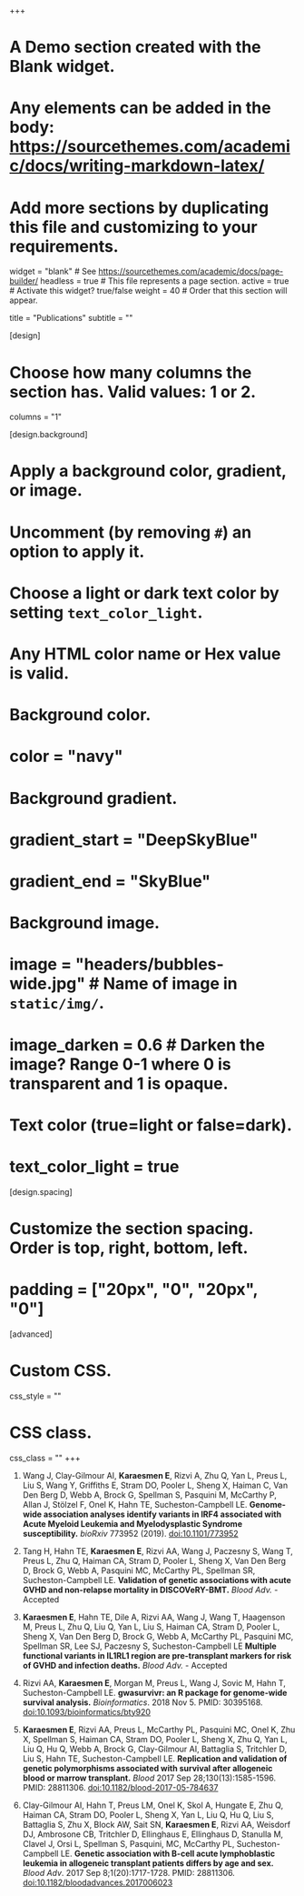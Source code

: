 +++
# A Demo section created with the Blank widget.
# Any elements can be added in the body: https://sourcethemes.com/academic/docs/writing-markdown-latex/
# Add more sections by duplicating this file and customizing to your requirements.

widget = "blank"  # See https://sourcethemes.com/academic/docs/page-builder/
headless = true  # This file represents a page section.
active = true  # Activate this widget? true/false
weight = 40  # Order that this section will appear.

title = "Publications"
subtitle = ""

[design]
  # Choose how many columns the section has. Valid values: 1 or 2.
  columns = "1"

[design.background]
  # Apply a background color, gradient, or image.
  #   Uncomment (by removing `#`) an option to apply it.
  #   Choose a light or dark text color by setting `text_color_light`.
  #   Any HTML color name or Hex value is valid.

  # Background color.
  # color = "navy"
  
  # Background gradient.
  # gradient_start = "DeepSkyBlue"
  # gradient_end = "SkyBlue"
  
  # Background image.
  # image = "headers/bubbles-wide.jpg"  # Name of image in `static/img/`.
  # image_darken = 0.6  # Darken the image? Range 0-1 where 0 is transparent and 1 is opaque.

  # Text color (true=light or false=dark).
  # text_color_light = true

[design.spacing]
  # Customize the section spacing. Order is top, right, bottom, left.
  # padding = ["20px", "0", "20px", "0"]

[advanced]
 # Custom CSS. 
 css_style = ""
 
 # CSS class.
 css_class = ""
+++

1. Wang J, Clay-Gilmour AI, **Karaesmen E**, Rizvi A, Zhu Q, Yan L, Preus L, Liu S, Wang Y, Griffiths E, Stram DO, Pooler L, Sheng X, Haiman C, Van Den Berg D,
Webb A, Brock G, Spellman S, Pasquini M, McCarthy P, Allan J, Stölzel F, Onel K, Hahn TE, Sucheston-Campbell LE. **Genome-wide association analyses identify variants in IRF4 associated with Acute Myeloid Leukemia and Myelodysplastic Syndrome susceptibility.** *bioRxiv* 773952 (2019). [doi:10.1101/773952](https://doi.org/10.1101/773952)

1. Tang H, Hahn TE, **Karaesmen E**, Rizvi AA, Wang J, Paczesny S, Wang T, Preus L, Zhu Q, Haiman CA, Stram D, Pooler L, Sheng X, Van Den Berg D, Brock G, Webb A, Pasquini MC, McCarthy PL, Spellman SR, Sucheston-Campbell LE. **Validation of genetic associations with acute GVHD and non-relapse mortality in DISCOVeRY-BMT.** *Blood Adv.* - Accepted          

1. **Karaesmen E**, Hahn TE, Dile A, Rizvi AA, Wang J, Wang T, Haagenson M, Preus L, Zhu Q, Liu Q, Yan L, Liu S, Haiman CA, Stram D, Pooler L, Sheng X, Van Den Berg D, Brock G, Webb A, McCarthy PL, Pasquini MC, Spellman SR, Lee SJ, Paczesny S, Sucheston-Campbell LE **Multiple functional variants in IL1RL1 region are pre-transplant markers for risk of GVHD and infection deaths.** *Blood Adv.* -  Accepted      

1. Rizvi AA, **Karaesmen E**, Morgan M, Preus L, Wang J, Sovic M, Hahn T, Sucheston-Campbell LE. **gwasurvivr: an R package for genome-wide survival analysis.** *Bioinformatics*. 2018 Nov 5. PMID: 30395168. [doi:10.1093/bioinformatics/bty920](https://doi.org/10.1093/bioinformatics/bty920)
    
1. **Karaesmen E**, Rizvi AA, Preus L, McCarthy PL, Pasquini MC, Onel K, Zhu X, Spellman S, Haiman CA, Stram DO, Pooler L, Sheng X, Zhu Q, Yan L, Liu Q, Hu Q, Webb A, Brock G, Clay-Gilmour AI, Battaglia S, Tritchler D, Liu S, Hahn TE, Sucheston-Campbell LE. **Replication and validation of genetic polymorphisms associated with survival after allogeneic blood or marrow transplant.** *Blood* 2017 Sep 28;130(13):1585-1596. PMID: 28811306. [doi:10.1182/blood-2017-05-784637](https://doi.org/10.1182/blood-2017-05-784637)

1. Clay-Gilmour AI, Hahn T, Preus LM, Onel K, Skol A, Hungate E, Zhu Q, Haiman CA, Stram DO, Pooler L, Sheng X, Yan L, Liu Q, Hu Q, Liu S, Battaglia S, Zhu X, Block AW, Sait SN, **Karaesmen E**, Rizvi AA, Weisdorf DJ, Ambrosone CB, Tritchler D, Ellinghaus E, Ellinghaus D, Stanulla M, Clavel J, Orsi L, Spellman S, Pasquini, MC, McCarthy PL, Sucheston-Campbell LE. **Genetic association with B-cell acute lymphoblastic leukemia in allogeneic transplant patients differs by age and sex.** *Blood Adv*. 2017 Sep 8;1(20):1717-1728. PMID: 28811306. [doi:10.1182/bloodadvances.2017006023](https://doi.org/10.1182/bloodadvances.2017006023)
    # 